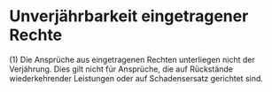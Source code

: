 # Unverjährbarkeit eingetragener Rechte

(1) Die Ansprüche aus eingetragenen Rechten unterliegen nicht der Verjährung. Dies gilt nicht für Ansprüche, die auf Rückstände wiederkehrender Leistungen oder auf Schadensersatz gerichtet sind.